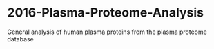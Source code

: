 # 2016-Plasma-Proteome-Analysis
General analysis of human plasma proteins from the plasma proteome database
